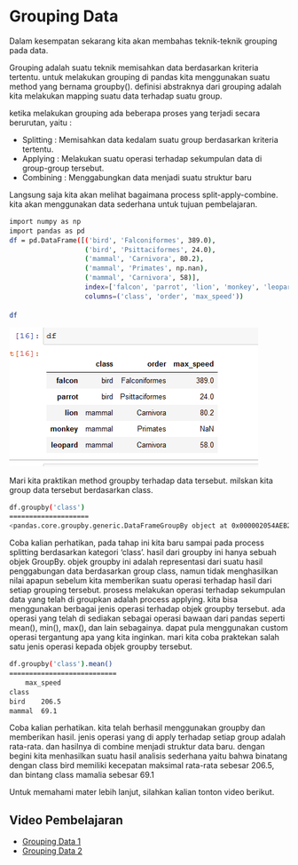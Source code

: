 <h1>Grouping Data</h1>

Dalam kesempatan sekarang kita akan membahas teknik-teknik grouping pada data.

Grouping adalah suatu teknik memisahkan data berdasarkan kriteria tertentu. untuk melakukan grouping di pandas kita menggunakan suatu method yang bernama groupby(). definisi abstraknya dari grouping adalah kita melakukan mapping suatu data terhadap suatu group.

ketika melakukan grouping ada beberapa proses yang terjadi secara berurutan, yaitu :

<ul>
    <li>Splitting : Memisahkan data kedalam suatu group berdasarkan kriteria tertentu.</li>
    <li>Applying : Melakukan suatu operasi terhadap sekumpulan data di group-group tersebut.</li>
    <li>Combining : Menggabungkan data menjadi suatu struktur baru</li>
</ul>

Langsung saja kita akan melihat bagaimana process split-apply-combine. kita akan menggunakan data sederhana untuk tujuan pembelajaran.

```sh
import numpy as np
import pandas as pd
df = pd.DataFrame([('bird', 'Falconiformes', 389.0),
                   ('bird', 'Psittaciformes', 24.0),
                   ('mammal', 'Carnivora', 80.2),
                   ('mammal', 'Primates', np.nan),
                   ('mammal', 'Carnivora', 58)],
                   index=['falcon', 'parrot', 'lion', 'monkey', 'leopard'],
                   columns=('class', 'order', 'max_speed'))

df
```

<img src="https://github.com/boyzitakazi/Source-Code-Belajar/blob/master/Python%20Course/img/grouping_data.png" alt="grouping_data">

Mari kita praktikan method groupby terhadap data tersebut. milskan kita group data tersebut berdasarkan class.

```sh
df.groupby('class')
====================
<pandas.core.groupby.generic.DataFrameGroupBy object at 0x000002054AEB2808>
```

Coba kalian perhatikan, pada tahap ini kita baru sampai pada process splitting berdasarkan kategori ‘class’. hasil dari groupby ini hanya sebuah objek GroupBy. objek groupby ini adalah representasi dari suatu hasil penggabungan data berdasarkan group class, namun tidak menghasilkan nilai apapun sebelum kita memberikan suatu operasi terhadap hasil dari setiap grouping tersebut. prosess melakukan operasi terhadap sekumpulan data yang telah di groupkan adalah process applying. kita bisa menggunakan berbagai jenis operasi terhadap objek groupby tersebut. ada operasi yang telah di sediakan sebagai operasi bawaan dari pandas seperti mean(), min(), max(), dan lain sebagainya. dapat pula menggunakan custom operasi tergantung apa yang kita inginkan. mari kita coba praktekan salah satu jenis operasi kepada objek groupby tersebut.

```sh
df.groupby('class').mean()
===========================
 	max_speed
class 	
bird 	206.5
mammal 	69.1
```

Coba kalian perhatikan. kita telah berhasil menggunakan groupby dan memberikan hasil. jenis operasi yang di apply terhadap setiap group adalah rata-rata. dan hasilnya di combine menjadi struktur data baru. dengan begini kita menhasilkan suatu hasil analisis sederhana yaitu bahwa binatang dengan class bird memiliki kecepatan maksimal rata-rata sebesar 206.5, dan bintang class mamalia sebesar 69.1

Untuk memahami mater lebih lanjut, silahkan kalian tonton video berikut.

<h2>Video Pembelajaran</h2>
<ul>
    <li><a href="https://youtu.be/FQWm_HJAhJ8">Grouping Data 1</a></li>
    <li><a href="https://youtu.be/I1ZTZuZ1dtw">Grouping Data 2</a></li>
</ul>
